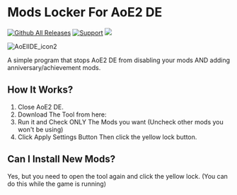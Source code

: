 # Mods Locker For AoE2 DE
[![Github All Releases](https://img.shields.io/github/downloads/gregstein/Mods-Locker-For-AoE2-DE/total.svg)](https://github.com/gregstein/Mods-Locker-For-AoE2-DE/releases)
[![Support](https://img.shields.io/badge/Donate-PayPal-green.svg)](https://streamlabs.com/gregstein_)
[<img src="https://discordapp.com/api/guilds/748674724900372560/widget.png?style=shield">](https://discord.gg/MwrpjRuBVM)

![AoEIIDE_icon2](https://user-images.githubusercontent.com/16618729/143504005-0412f077-561d-421e-841d-fa7260ffae05.png)

 A simple program that stops AoE2 DE from disabling your mods AND adding anniversary/achievement mods.
 
## How It Works?
 
 1. Close AoE2 DE.
 2. Download The Tool from here: 
 3. Run it and Check ONLY The Mods you want (Uncheck other mods you won't be using)
 4. Click Apply Settings Button Then click the yellow lock button.

## Can I Install New Mods?

Yes, but you need to open the tool again and click the yellow lock. (You can do this while the game is running)


